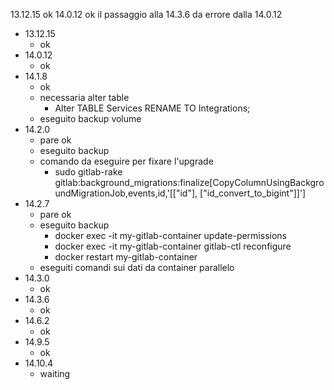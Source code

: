 13.12.15	ok
14.0.12		ok
il passaggio alla 14.3.6 da errore dalla 14.0.12


- 13.12.15	
	+ ok
- 14.0.12		
	+ ok
- 14.1.8		
	+ ok
	+ necessaria alter table
		* Alter TABLE Services RENAME TO Integrations;
	+ eseguito backup volume
- 14.2.0
	+ pare ok
	+ eseguito backup
	+ comando da eseguire per fixare l'upgrade 
		* sudo gitlab-rake gitlab:background_migrations:finalize[CopyColumnUsingBackgroundMigrationJob,events,id,'[["id"]\, ["id_convert_to_bigint"]]']
- 14.2.7
	+ pare ok
	+ eseguito backup
		* docker exec -it my-gitlab-container update-permissions
		* docker exec -it my-gitlab-container gitlab-ctl reconfigure
		* docker restart my-gitlab-container
	+ eseguiti comandi sui dati da container parallelo
- 14.3.0
	+ ok
- 14.3.6
	+ ok
- 14.6.2
	+ ok
- 14.9.5
	+ ok
- 14.10.4
	+ waiting